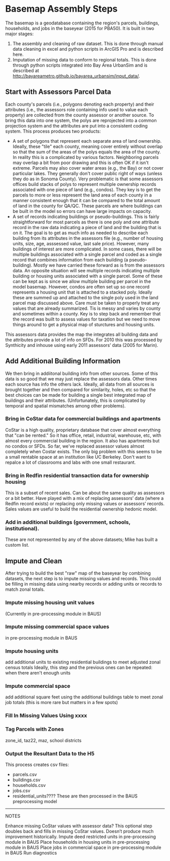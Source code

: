 # Basemap Assembly Steps
The basemap is a geodatabase containing the region's parcels, buildings, households, and jobs in the baseyear (2015 for PBA50). It is built in two major stages:
1. The assembly and cleaning of raw dataset. This is done through manual data cleaning in excel and python scripts in ArcGIS Pro and is described here.
2. Imputation of missing data to conform to regional totals. This is done through python scripts integrated into Bay Area UrbanSim and is described at http://bayareametro.github.io/bayarea_urbansim/input_data/.

## Start with Assessors Parcel Data
Each county's parcels (i.e., polygons denoting each property) and their attributes (i.e., the assessors role containing info used to value each property) are collected from the county assessor or another source. To bring this data into one system, the polys are reprojected into a common projection system and the attributes are put into a consistent coding system. This process produces two products:
* A set of polygons that represent each separate area of land ownership. Ideally, these "tile" each county, meaning cover entirely without overlap so that the sum of the areas of the polys equals the area of the county. In reality this is a complicated by various factors. Neighboring parcels may overlap a bit from poor drawing and this is often OK if it isn't extreme. Parcels may also cover water areas (e.g., the Bay) or not cover particular lakes. They generally don't cover public right of ways (unless they do as in Sonoma County). Very problematic is that some assessors offices build stacks of polys to represent multiple ownership records associated with one piece of land (e.g., condos). They key is to get the parcels to more or less represent the land area of each county in a manner consistent enough that it can be compared to the total amount of land in the county for QA/QC. These parcels are where buildings can be built in the model so errors can have large impacts on capacity.
* A set of records indicating buildings or pseudo-buildings. This is fairly straightforward for most parcels as there is one poly and one attribute record in the raw data indicating a piece of land and the building that is on it. The goal is to get as much info as needed to describe each building from its attributes in the assessors file (e.g., number of housing units, size, age, asssessed value, last sale price). However, many buildings of interest are more complicated. In some cases, there will be multiple buildings associated with a single parcel and coded as a single record that combines information from each building (a pseudo-building). Mostly we have carried these forward as is from the assessors data. An opposite situation will see multiple records indicating multiple building or housing units associated with a single parcel. Some of these can be kept as is since we allow multiple building per parcel in the model basemap. However, condos are often set up so one record represents a housing unit that is attached to a stacked poly. Ideally these are summed up and attached to the single poly used in the land parcel map discussed above. Care must be taken to properly treat any values that are already summarized. Tis is messy and varies by county and sometimes within a county. Key is to step back and remember that the record was built to assess values for taxation but we need to move things around to get a physical map of sturctures and housing units. 

This assessors data provides the map the integrates all building data and the attributes provide a lot of info on SFDs. For 2010 this was processed by Synthicity and inhouse using early 2011 assessors’ data (2005 for Marin). 


## Add Additional Building Information
We then bring in addiitonal building info from other sources. Some of this data is so good that we may just replace the assessors data. Other times each source has info the others lack. Ideally, all data from all sources is brought together and then compared for similarity, holes, etc so that the best choices can be made for building a single best integrated map of buildings and their attributes. (Unfortunately, this is complicated by temporal and spatial mismatches among other problems).
### Bring in CoStar data for commercial buildings and apartments
CoStar is a high quality, proprietary database that cover almost everything that "can be rented." So it has office, retail, industrial, warehouse, etc, with almost every commercial building in the region. It also has apartments but no condos or SFDs. So far, we've replaced assessor values almost completely when Costar exists. The only big problem with this seems to be a small rentable space at an institution like UC Berkeley. Don't want to repalce a lot of classrooms and labs with one small restaurant. 
### Bring in Redfin residential transaction data for ownership housing
This is a subset of recent sales. Can be about the same quality as assessors or a bit better. Have played with a mix of replacing assessors’ data (where a Redfin record exists) or replacing only missing values or assessors’ records. Sales values are useful to build the residential ownership hedonic model.
### Add in additional buildings (government, schools, institutional). 
These are not represented by any of the above datasets; Mike has built a custom list. 

## Impute and Clean
After trying to build the best "raw" map of the baseyear by combining datasets, the next step is to impute missing values and records. This could be filling in missing data using nearby records or adding units or records to match zonal totals. 
### Impute missing housing unit values 
(Currently in pre-processing module in BAUS) 
### Impute missing commercial space values 
in pre-processing module in BAUS
### Impute housing units
add additional units to existing residential buildings to meet adjusted zonal census totals
Ideally, this step and the previous ones can be repeated: when there aren't enough units 
### Impute commercial space
add additional square feet using the additional buildings table to meet zonal job totals (this is more rare but matters in a few spots)




### Fill In Missing Values Using xxxx

### Tag Parcels with Zones
zone_id, taz22, maz, school districts



### Output the Resultant Data to the H5
This process creates csv files:
* parcels.csv
* buildings.csv
* households.csv
* jobs.csv
* residential_units????
These are then processed in the BAUS preprocessing model


---------

NOTES

Enhance missing CoStar values with assessor data? This optional step doubles back and fills in missing CoStar values. Doesn’t produce much improvement historically. 
Impute deed restricted units in pre-processing module in BAUS
Place households in housing units in pre-processing module in BAUS
Place jobs in commercial space in pre-processing module in BAUS
Run diagnostics

